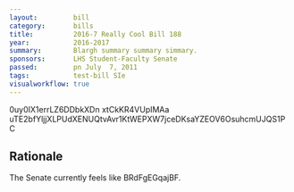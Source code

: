 ```yaml
---
layout:         bill
category:       bills
title:          2016-7 Really Cool Bill 188
year:           2016-2017
summary:        Blargh summary summary simmary.
sponsors:       LHS Student-Faculty Senate
passed:         pn July  7, 2011
tags:           test-bill SIe
visualworkflow: true
---
```



0uy0IX1errLZ6DDbkXDn xtCkKR4VUpIMAa uTE2bfYljjXLPUdXENUQtvAvr1KtWEPXW7jceDKsaYZEOV6OsuhcmUJQS1PC 




Rationale
---------
The Senate currently feels like BRdFgEGqajBF.
